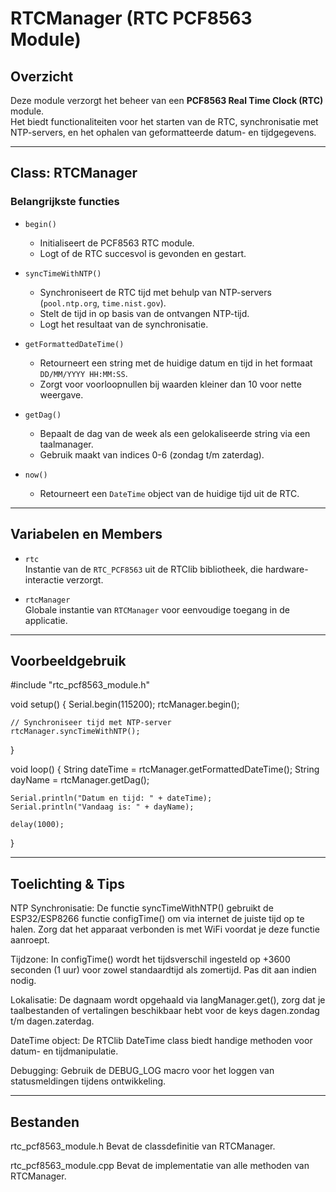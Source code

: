 # RTCManager (RTC PCF8563 Module)

## Overzicht
Deze module verzorgt het beheer van een **PCF8563 Real Time Clock (RTC)** module.  
Het biedt functionaliteiten voor het starten van de RTC, synchronisatie met NTP-servers, en het ophalen van geformatteerde datum- en tijdgegevens.

---

## Class: RTCManager

### Belangrijkste functies

- `begin()`
  - Initialiseert de PCF8563 RTC module.
  - Logt of de RTC succesvol is gevonden en gestart.

- `syncTimeWithNTP()`
  - Synchroniseert de RTC tijd met behulp van NTP-servers (`pool.ntp.org`, `time.nist.gov`).
  - Stelt de tijd in op basis van de ontvangen NTP-tijd.
  - Logt het resultaat van de synchronisatie.

- `getFormattedDateTime()`
  - Retourneert een string met de huidige datum en tijd in het formaat `DD/MM/YYYY HH:MM:SS`.
  - Zorgt voor voorloopnullen bij waarden kleiner dan 10 voor nette weergave.

- `getDag()`
  - Bepaalt de dag van de week als een gelokaliseerde string via een taalmanager.
  - Gebruik maakt van indices 0-6 (zondag t/m zaterdag).

- `now()`
  - Retourneert een `DateTime` object van de huidige tijd uit de RTC.

---

## Variabelen en Members

- `rtc`  
  Instantie van de `RTC_PCF8563` uit de RTClib bibliotheek, die hardware-interactie verzorgt.

- `rtcManager`  
  Globale instantie van `RTCManager` voor eenvoudige toegang in de applicatie.

---

## Voorbeeldgebruik

#include "rtc_pcf8563_module.h"

void setup() {
    Serial.begin(115200);
    rtcManager.begin();

    // Synchroniseer tijd met NTP-server
    rtcManager.syncTimeWithNTP();
}

void loop() {
    String dateTime = rtcManager.getFormattedDateTime();
    String dayName = rtcManager.getDag();

    Serial.println("Datum en tijd: " + dateTime);
    Serial.println("Vandaag is: " + dayName);

    delay(1000);
}

---

## Toelichting & Tips
NTP Synchronisatie: De functie syncTimeWithNTP() gebruikt de ESP32/ESP8266 functie configTime() om via internet de juiste tijd op te halen. Zorg dat het apparaat verbonden is met WiFi voordat je deze functie aanroept.

Tijdzone: In configTime() wordt het tijdsverschil ingesteld op +3600 seconden (1 uur) voor zowel standaardtijd als zomertijd. Pas dit aan indien nodig.

Lokalisatie: De dagnaam wordt opgehaald via langManager.get(), zorg dat je taalbestanden of vertalingen beschikbaar hebt voor de keys dagen.zondag t/m dagen.zaterdag.

DateTime object: De RTClib DateTime class biedt handige methoden voor datum- en tijdmanipulatie.

Debugging: Gebruik de DEBUG_LOG macro voor het loggen van statusmeldingen tijdens ontwikkeling.

---

## Bestanden
rtc_pcf8563_module.h
Bevat de classdefinitie van RTCManager.

rtc_pcf8563_module.cpp
Bevat de implementatie van alle methoden van RTCManager.
